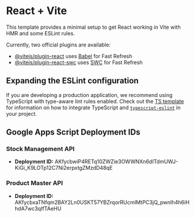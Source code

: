 # React + Vite

This template provides a minimal setup to get React working in Vite with HMR and some ESLint rules.

Currently, two official plugins are available:

- [@vitejs/plugin-react](https://github.com/vitejs/vite-plugin-react/blob/main/packages/plugin-react) uses [Babel](https://babeljs.io/) for Fast Refresh
- [@vitejs/plugin-react-swc](https://github.com/vitejs/vite-plugin-react/blob/main/packages/plugin-react-swc) uses [SWC](https://swc.rs/) for Fast Refresh

## Expanding the ESLint configuration

If you are developing a production application, we recommend using TypeScript with type-aware lint rules enabled. Check out the [TS template](https://github.com/vitejs/vite/tree/main/packages/create-vite/template-react-ts) for information on how to integrate TypeScript and [`typescript-eslint`](https://typescript-eslint.io) in your project.

## Google Apps Script Deployment IDs

### Stock Management API

- **Deployment ID:** AKfycbwiP4RETq10ZWZie3OWWNXn6dITdmUWJ-KiGi_K9LOTp12C7Ni2erpxtgZMzdD48qE

### Product Master API

- **Deployment ID:** AKfycbxaTNfqm2BAY2Ln0USKT57YBZrqorRUcmIMtPC3jQ_pwnIh4h6iHhdA7wc3qIfTAeHU